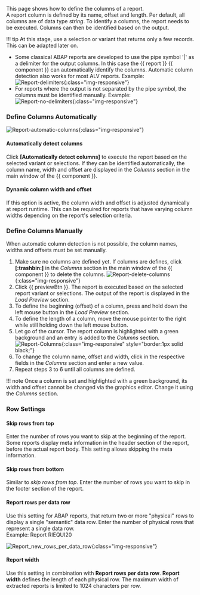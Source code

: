 
This page shows how to define the columns of a report.<br>
A report column is defined by its name, offset and length. 
Per default, all columns are of data type *string*. 
To identify a columns, the report needs to be executed. Columns can then be identified based on the output.
    
!!! tip
	At this stage, use a selection or variant that returns only a few records. This can be adapted later on.


- Some classical ABAP reports are developed to use the pipe symbol '\|' as a delimiter for the output columns. 
In this case the {{ report }} {{ component }} can automatically identify the columns. 
Automatic column detection also works for most ALV reports. Example:<br>
![Report-delimiters](../../assets/images/documentation/components/report/Report_new_delimiters.png){:class="img-responsive"}
- For reports where the output is not separated by the pipe symbol, the columns must be identified manually. Example:<br>
![Report-no-delimiters](../../assets/images/documentation/components/report/Report_new_no_delimiters.png){:class="img-responsive"}


### Define Columns Automatically

![Report-automatic-columns](../../assets/images/documentation/components/report/Report_new_automatic_columns.png){:class="img-responsive"}

#### Automatically detect columns

Click **[Automatically detect columns]** to execute the report based on the selected variant or selections. 
If they can be identified automatically, the column name, width and offset are displayed in the *Columns* section in the main window of the {{ component }}.

#### Dynamic column width and offset
If this option is active, the column width and offset is adjusted dynamically at report runtime. 
This can be required for reports that have varying column widths depending on the report's selection criteria.


### Define Columns Manually
When automatic column detection is not possible, the column names, widths and offsets must be set manually.

1. Make sure no columns are defined yet. 
If columns are defines, click **[:trashbin:]** in the *Columns* section in the main window of the {{ component }} to delete the columns.
![Report-delete-columns](../../assets/images/documentation/components/report/Report_new_delete_column.png){:class="img-responsive"}
2. Click {{ previewBtn }}. The report is executed based on the selected report variant or selections. 
The output of the report is displayed in the *Load Preview* section.
3. To define the beginning (offset) of a column, press and hold down the left mouse button in the *Load Preview* section.  
4. To define the length of a column, move the mouse pointer to the right while still holding down the left mouse button.
5. Let go of the cursor. The report column is highlighted with a green background and an entry is added to the *Columns* section. <br>
![Report-Columns](../../assets/images/documentation/components/report/report-column.gif){:class="img-responsive" style="border:1px solid black;"}
6. To change the column name, offset and width, click in the respective fields in the *Columns* section and enter a new value.
7. Repeat steps 3 to 6 until all columns are defined.

!!! note
	Once a column is set and highlighted with a green background, its width and offset cannot be changed via the graphics editor. 
	Change it using the *Columns* section.

### Row Settings

#### Skip rows from top
Enter the number of rows you want to skip at the beginning of the report.
Some reports display meta information in the header section of the report, before the actual report body. This setting allows skipping the meta information. 

#### Skip rows from bottom
Similar to *skip rows from top*. Enter the number of rows you want to skip in the footer section of the report.

#### Report rows per data row
Use this setting for ABAP reports, that return two or more "physical" rows to display a single "semantic" data row. Enter the number of physical rows that represent a single data row. <br>
Example: Report RIEQUI20 

![Report_new_rows_per_data_row](../../assets/images/documentation/components/report/Report_new_rows_per_data_row.png){:class="img-responsive"}

#### Report width
Use this setting in combination with **Report rows per data row**. **Report width** defines the length of each physical row. 
The maximum width of extracted reports is limited to 1024 characters per row.
